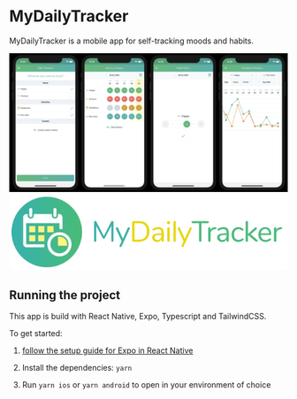 # MyDailyTracker

MyDailyTracker is a mobile app for self-tracking moods and habits.

![MyDailyTracker App Screens](https://github.com/ryanantonydunn/my-daily-tracker-app/raw/master/mydailytracker-screens.png "MyDailyTracker App Screens")
![MyDailyTracker Logo](https://github.com/ryanantonydunn/my-daily-tracker-app/raw/master/mydailytracker.webp "MyDailyTracker Logo")

## Running the project

This app is build with React Native, Expo, Typescript and TailwindCSS.

To get started:

1. [follow the setup guide for Expo in React Native](https://reactnative.dev/docs/environment-setup)

2. Install the dependencies: `yarn`

3. Run `yarn ios` or `yarn android` to open in your environment of choice
